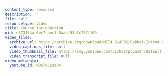 ```yaml
---
content_type: resource
description: ''
file: null
resourcetype: Video
title: Course Introduction
uid: e873154a-6ec7-aec3-8aad-53b1c797f169
video_files:
  archive_url: https://archive.org/download/MIT4.614F02/Rabbat-Intro4.614-220k.mp4
  video_captions_file: null
  video_thumbnail_file: https://img.youtube.com/vi/N867pCLaz04/default.jpg
  video_transcript_file: null
video_metadata:
  youtube_id: N867pCLaz04
---
```

